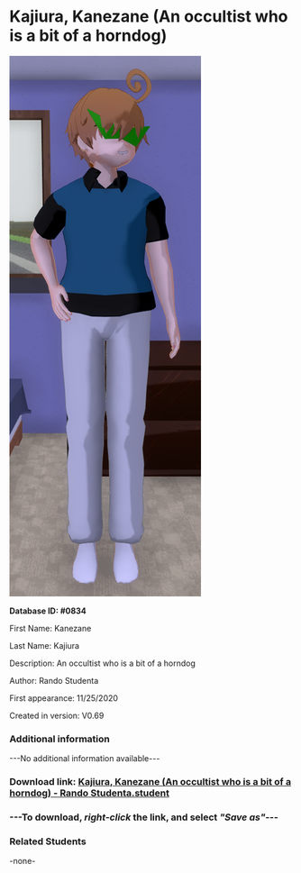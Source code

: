 # Kajiura, Kanezane (An occultist who is a bit of a horndog)

<img src="../../Files/Images/Kajiura, Kanezane (An occultist who is a bit of a horndog).png" title="Kajiura, Kanezane (An occultist who is a bit of a horndog) - Rando Studenta">

**Database ID: #0834**

First Name: Kanezane

Last Name: Kajiura

Description: An occultist who is a bit of a horndog

Author: Rando Studenta

First appearance: 11/25/2020

Created in version: V0.69

### Additional information

---No additional information available---

### Download link: <a href="https://raw.githubusercontent.com/Arbiter1223/Daigaku-Gurashi-Custom-Students/master/Files/Student%20Files/Kajiura%2C%20Kanezane%20(An%20occultist%20who%20is%20a%20bit%20of%20a%20horndog)%20-%20Rando%20Studenta.student">Kajiura, Kanezane (An occultist who is a bit of a horndog) - Rando Studenta.student</a>

### ---**To download, _right-click_ the link, and select _"Save as"_**---

### Related Students

-none-
